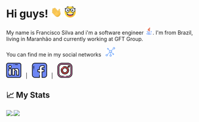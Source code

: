 # Hi guys! <img src="https://raw.githubusercontent.com/ffsfranciscosilva/ffsfranciscosilva/main/gifs/wave.gif" width="30px"> <img src="https://raw.githubusercontent.com/ffsfranciscosilva/ffsfranciscosilva/main/icons/nerd.png" width="30px">

My name is Francisco Silva and i'm a software engineer <img src="https://raw.githubusercontent.com/ffsfranciscosilva/ffsfranciscosilva/main/icons/java.png" width="20px">. I'm from Brazil, living in Maranhão and currently working at  GFT Group. 

You can find me in my social networks 
<img src="https://raw.githubusercontent.com/ffsfranciscosilva/ffsfranciscosilva/main/icons/network.png" width="25px" style="padding: 0 0 0 8px">

[<img src="https://raw.githubusercontent.com/ffsfranciscosilva/ffsfranciscosilva/main/icons/linkedin.png" width="40px" style="padding: 0 8px 0 0">](https://www.linkedin.com/in/ffsfranciscosilva)
|
[<img src="https://raw.githubusercontent.com/ffsfranciscosilva/ffsfranciscosilva/main/icons/facebook.png" width="40px" style="padding: 0 8px 0 8px">](https://www.facebook.com/ffsfranciscosilva)
|
[<img src="https://raw.githubusercontent.com/ffsfranciscosilva/ffsfranciscosilva/main/icons/instagram.png" width="40px" style="padding: 0 0 0 8px">](https://www.instagram.com/ffsfranciscosilva)

## &#x1f4c8; My Stats

<a href="https://github.com/ffsfranciscosilva">
  <img src="https://github-readme-stats.vercel.app/api/top-langs/?username=ffsfranciscosilva&layout=compact&theme=vue-dark&count_private=true&custom_title=Languages" align="center">
</a>
<a href="https://github.com/ffsfranciscosilva">
  <img align="center" src="https://github-readme-stats.vercel.app/api/?username=ffsfranciscosilva&theme=vue-dark&show_icons=true&include_all_commits=true&count_private=true&hide=prs,contribs&custom_title=Stats" align="center" >
</a>
